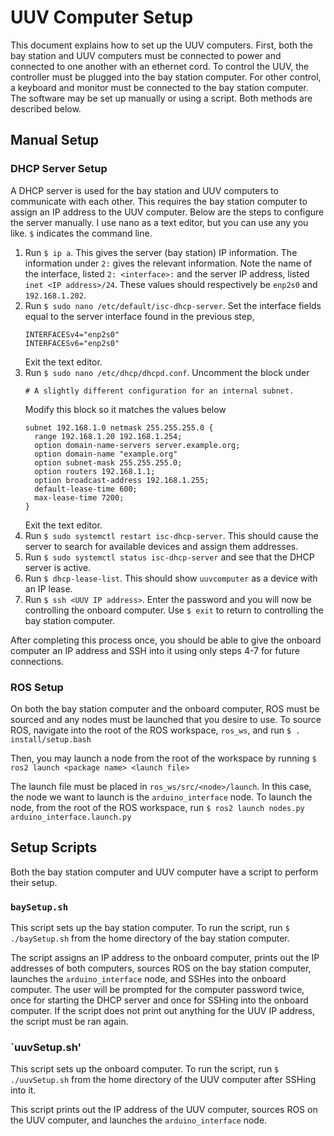 # UUV Computer Setup
This document explains how to set up the UUV computers. First, both the bay station and UUV computers must be connected 
to power and connected to one another with an ethernet cord. To control the UUV, the controller must be plugged into the 
bay station computer. For other control, a keyboard and monitor must be connected to the bay station computer. The software 
may be set up manually or using a script. Both methods are described below.

## Manual Setup
### DHCP Server Setup
A DHCP server is used for the bay station and UUV computers to communicate with each other. This requires the bay
station computer to assign an IP address to the UUV computer. Below are the steps to configure the server manually. 
I use nano as a text editor, but you can use any you like. `$` indicates the command line.

1. Run `$ ip a`. This gives the server (bay station) IP information. The information under `2:` gives the relevant 
   information. Note the name of the interface, listed `2: <interface>:` and the server IP address, listed
   `inet <IP address>/24`. These values should respectively be `enp2s0` and `192.168.1.202`.
2. Run `$ sudo nano /etc/default/isc-dhcp-server`. Set the interface fields
   equal to the server interface found in the previous step, 
   ```
   INTERFACESv4="enp2s0"
   INTERFACESv6="enp2s0"    
   ```
   Exit the text editor.
3. Run `$ sudo nano /etc/dhcp/dhcpd.conf`. Uncomment the block under
   ```
   # A slightly different configuration for an internal subnet.
   ```
   Modify this block so it matches the values below
   ```
   subnet 192.168.1.0 netmask 255.255.255.0 {
     range 192.168.1.20 192.168.1.254;
     option domain-name-servers server.example.org;
     option domain-name "example.org"
     option subnet-mask 255.255.255.0;
     option routers 192.168.1.1;
     option broadcast-address 192.168.1.255;
     default-lease-time 600;
     max-lease-time 7200;
   }
   ```
   Exit the text editor.
4. Run `$ sudo systemctl restart isc-dhcp-server`. This should cause the server to search for available devices and
   assign them addresses.
5. Run `$ sudo systemctl status isc-dhcp-server` and see that the DHCP server is active.
6. Run `$ dhcp-lease-list`. This should show `uuvcomputer` as a device with an IP lease.
7. Run `$ ssh <UUV IP address>`. Enter the password and you will now be controlling the onboard computer. Use `$ exit` to return to controlling
   the bay station computer.

After completing this process once, you should be able to give the onboard computer an IP address and SSH into it using
only steps 4-7 for future connections.

### ROS Setup
On both the bay station computer and the onboard computer, ROS must be sourced and any nodes must be launched that you desire to use. To 
source ROS, navigate into the root of the ROS workspace, `ros_ws`, and run
`$ . install/setup.bash`

Then, you may launch a node from the root of the workspace by running
`$ ros2 launch <package name> <launch file>`

The launch file must be placed in `ros_ws/src/<node>/launch`. In this case, the node we want to launch is the `arduino_interface` node. To
launch the node, from the root of the ROS workspace, run
`$ ros2 launch nodes.py arduino_interface.launch.py`


## Setup Scripts
Both the bay station computer and UUV computer have a script to perform their setup.

### `baySetup.sh`
This script sets up the bay station computer. To run the script, run `$ ./baySetup.sh` from the home directory of the bay station computer.

The script assigns an IP address to the onboard computer, prints out the IP addresses of both computers, sources ROS on the bay station
computer, launches the `arduino_interface` node, and SSHes into the onboard computer. The user will be prompted for the computer password
twice, once for starting the DHCP server and once for SSHing into the onboard computer. If the script does not print out anything for the 
UUV IP address, the script must be ran again.

### `uuvSetup.sh'
This script sets up the onboard computer. To run the script, run `$ ./uuvSetup.sh` from the home directory of the UUV computer after SSHing into it.

This script prints out the IP address of the UUV computer, sources ROS on the UUV computer, and launches the `arduino_interface` node.
